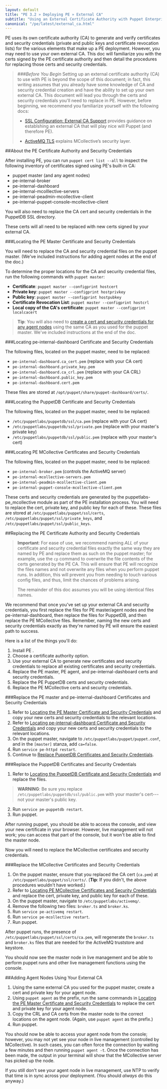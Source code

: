 ```yaml
---
layout: default
title: "PE 3.2 » Deploying PE » External CA"
subtitle: "Using an External Certificate Authority with Puppet Enterprise"
canonical: "/pe/latest/external_ca.html"
---
```


PE uses its own certificate authority (CA) to generate and verify certificates and security credentials (private and public keys and certificate revocation lists) for the various elements that make up a PE deployment. However, you may need to use your own external CA. This doc will familiarize you with the certs signed by the PE certificate authority and then detail the procedures for replacing those certs and security credentials.    

> ###*Before You Begin* 
> Setting up an external certificate authority (CA) to use with PE is beyond the scope of this document; in fact, this writing assumes that you already have some knowledge of CA and security credential creation and have the ability to set up your own external CA. This document will lead you through the certs and security credentials you'll need to replace in PE. However, before beginning, we recommend you familiarize yourself with the following docs:
>
>- [SSL Configuration: External CA Support](http://docs.puppetlabs.com/puppet/latest/reference/config_ssl_external_ca.html) provides guidance on establshing an external CA that will play nice will Puppet (and therefore PE).
> 
>- [ActiveMQ TLS](http://docs.puppetlabs.com/mcollective/reference/integration/activemq_ssl.html) explains MCollective’s security layer.

##About the PE Certificate Authority and Security Credentials

After installing PE, you can run `puppet cert list --all` to inspect the following inventory of certificates signed using PE's built-in CA: 

- puppet master (and any agent nodes)
- pe-internal-broker 
- pe-internal-dashboard
- pe-internal-mcolllective-servers
- pe-internal-peadmin-mcollective-client
- pe-internal-puppet-console-mcollective-client

You will also need to replace the CA cert and security credentials in the PuppetDB SSL directory.

These certs will all need to be replaced with new certs signed by your external CA. 

###Locating the PE Master Certificate and Security Credentials

You will need to replace the CA and security credential files on the puppet master. (We've included instructions for adding agent nodes at the end of the doc.)

To determine the proper locations for the CA and security credential files, run the following commands with `puppet master`:

- **Certificate**: `puppet master --configprint hostcert`
- **Private key**: `puppet master --configprint hostprivkey`
- **Public key**: `puppet master --configprint hostpubkey`
- **Certificate Revocation List**: `puppet master --configprint hostcrl` 
- **Local copy of the CA's certificate**: `puppet master --configprint localcacert` 

>**Tip**: You will also need to [create a cert and security credentials for any agent nodes](#adding-agent-nodes-using-your-external-ca) using the same CA as you used for the puppet master. We've included instructions at the end of the doc.

###Locating pe-internal-dashboard Certificate and Security Credentials

The following files, located on the puppet master, need to be replaced:

- `pe-internal-dashboard.ca_cert.pem` (replace with your CA cert)
- `pe-internal-dashboard.private_key.pem`
- `pe-internal-dashboard.ca_crl.pem` (replace with your CA CRL)
- `pe-internal-dashboard.public_key.pem`
- `pe-internal-dashboard.cert.pem`

These files are stored at `/opt/puppet/share/puppet-dashboard/certs/`.

###Locating the PuppetDB Certificate and Security Credentials

The following files, located on the puppet master, need to be replaced: 

- `/etc/puppetlabs/puppetdb/ssl/ca.pem` (replace with your CA cert)
- `/etc/puppetlabs/puppetdb/ssl/private.pem` (replace with your master's private key)
- `/etc/puppetlabs/puppetdb/ssl/public.pem` (replace with your master's cert)

###Locating PE MCollective Certificates and Security Credentials

The following files, located on the puppet master, need to be replaced:

- `pe-internal-broker.pem` (controls the ActiveMQ server)
- `pe-internal-mcollective-servers.pem`
- `pe-internal-peadmin-mcollective-client.pem`
- `pe-internal-puppet-console-mcollective-client.pem`

These certs and security credentials are generated by the puppetlabs-pe\_mcollective module as part of the PE installation process. You will need to replace the cert, private key, and public key for each of these. These files are stored at `/etc/puppetlabs/puppet/ssl/certs`, `/etc/puppetlabs/puppet/ssl/private_keys`, and `/etc/puppetlabs/puppet/ssl/public_keys`. 

##Replacing the PE Certificate Authority and Security Credentials

>**Important**: For ease of use, we recommend naming *ALL* of your certificate and security credential files exactly the same way they are named by PE and replace them as such on the puppet master; for example, use the `cp` command to overwrite the file contents of the certs generated by the PE CA. This will ensure that PE will recognize the files names and not overwrite any files when you perform puppet runs. In addition, this will prevent you from needing to touch various config files, and thus, limit the chances of problems arising.  
>
> The remainder of this doc assumes you will be using identical files names. 

We recommend that once you've set up your external CA and security credentials, you first replace the files for PE master/agent nodes and the pe-internal-dashboard, then replace the files for PuppetDB, and then replace the PE MCollective files. Remember, naming the new certs and security credentials exactly as they're named by PE will ensure the easiest path to success. 

Here is a list of the things you'll do:

1. Install PE <link>. 
2. Choose a certificate authority option.
3. Use your external CA to generate new certificates and security credentials to replace all existing certificates and security credentials.
4. Replace the PE master, PE agent, and pe-internal-dashboard certs and security credentials.
5. Replace the PE PuppetDB certs and security credentials.
6. Replace the PE MCollective certs and security credentials.


###Replace the PE master and pe-internal-dashboard Certificates and Security Credentials

1. Refer to [Locating the PE Master Certificate and Security Credentials](#locating-the-pe-master-certificate-and-security-credentials) and copy your new certs and security credentials to the relevant locations.
2. Refer to [Locating pe-internal-dashboard Certificate and Security Credentials](#locating-pe-internal-dashboard-certificate-and-security-credentials) and copy your new certs and security credentials to the relevant locations.
3. On the puppet master, navigate to `/etc/puppetlabs/puppet/puppet.conf`, and in the `[master]` stanza, add `ca=false`.
4. Run `service pe-httpd restart`. 
5. Continue to [Replace PuppetDB Certificates and Security Credentials](#replace-the-puppetdb-certificates-and-security-credentials).   

###Replace the PuppetDB Certificates and Security Credentials

1. Refer to [Locating the PuppetDB Certificate and Security Credentials](#locating-the-puppetdb-certificate-and-security-credentials) and replace the files. 

 >**WARNING**: Be sure you replace `/etc/puppetlabs/puppetdb/ssl/public.pem` with your master's cert---not your master's public key.

2. Run `service pe-puppetdb restart`.
3. Run puppet.

After running puppet, you should be able to access the console, and view your new certificate in your browser. However, live management will not work; you can access that part of the console, but it won't be able to find the master node.

Now you will need to replace the MCollective certificates and security credentials.

###Replace the MCollective Certificates and Security Credentials 

1. On the puppet master, ensure that you replaced the CA cert (`ca.pem`) at `/etc/puppetlabs/puppet/ssl/certs/`. (**Tip**: If you didn't, the above procedures wouldn't have worked.)
2. Refer to [Locating PE MCollective Certificates and Security Credentials](#locating-pe-mcollective-certificates-and-security-credentials) and replace the cert, private key, and public key for each of these.
3. On the puppet master, navigate to `/etc/puppetlabs/activemq/`.
4. Remove the following two files: `broker.ts` and `broker.ks`.
5. Run `service pe-activemq restart`.
6. Run `service pe-mcollective restart`.
7. Run puppet. 

After puppet runs, the presence of `/etc/puppetlabs/puppet/ssl/certs/ca.pem`, will regenerate the `broker.ts` and `broker.ks` files that are needed for the ActiveMQ truststore and keystore. 

You should now see the master node in live management and be able to perform puppet runs and other live management functions using the console.

##Adding Agent Nodes Using Your External CA 

1. Using the same external CA you used for the puppet master, create a cert and private key for your agent node. 
2. Using `puppet agent` as the prefix, run the same commands in [Locating the PE Master Certificate and Security Credentials](#locating-the-pe-master-certificate-and-security-credentials) to replace the cert and private key for your agent node.
3. Copy the CRL and CA certs from the master node to the correct locations on the agent node. (Again, use `puppet agent` as the prefix.)
4. Run puppet. 

You should now be able to access your agent node from the console; however, you may not yet see your node in live management (controlled by MCollective). In such cases, you can often force the connection by waiting a few minutes and then running `puppet agent -t`. Once the connection has been made, the output in your terminal will show that the MCollective server has picked up the node. 

If you still don't see your agent node in live management, use NTP to verify that time is in sync across your deployment. (You should *always* do this anyway.)
 
